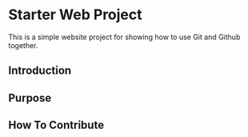 # Starter Web Project

This is a simple website project for
showing how to use Git and Github together.

## Introduction

## Purpose

## How To Contribute